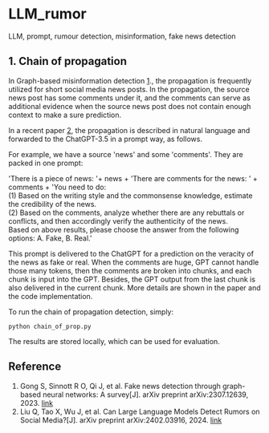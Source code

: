 # LLM_rumor
LLM, prompt, rumour detection, misinformation, fake news detection

## 1. Chain of propagation 

In Graph-based misinformation detection [1](https://arxiv.org/abs/2307.12639)., the propagation is frequently utilized for short social media news posts. In the propagation, the source news post has some comments under it, and the comments can serve as additional evidence when the source news post does not contain enough context to make a sure prediction. 

In a recent paper [2](https://arxiv.org/abs/2402.03916), the propagation is described in natural language and forwarded to the ChatGPT-3.5 in a prompt way, as follows. 

For example, we have a source 'news' and some 'comments'. They are packed in one prompt: 

'There is a piece of news: '+ news + 'There are comments for the news: ' + comments + 'You need to do: \
    (1) Based on the writing style and the commonsense knowledge, estimate the credibility of the news. \
    (2) Based on the comments, analyze whether there are any rebuttals or conflicts, and then accordingly verify the authenticity of the news. \
        Based on above results, please choose the answer from the following options: A. Fake, B. Real.' 

This prompt is delivered to the ChatGPT for a prediction on the veracity of the news as fake or real. When the comments are huge, GPT cannot handle those many tokens, then the comments are broken into chunks, and each chunk is input into the GPT. Besides, the GPT output from the last chunk is also delivered in the current chunk. More details are shown in the paper and the code implementation. 

To run the chain of propagation detection, simply: 

`
python chain_of_prop.py
`

The results are stored locally, which can be used for evaluation. 


## Reference

1. Gong S, Sinnott R O, Qi J, et al. Fake news detection through graph-based neural networks: A survey[J]. arXiv preprint arXiv:2307.12639, 2023. [link](https://arxiv.org/abs/2307.12639)
2. Liu Q, Tao X, Wu J, et al. Can Large Language Models Detect Rumors on Social Media?[J]. arXiv preprint arXiv:2402.03916, 2024. [link](https://arxiv.org/abs/2402.03916)
